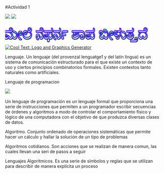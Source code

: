 #Actividad 1

![](http://www.bettshow.com/library_5/1738756_assocImage_2.png?rndUUID=935D8560-F6D9-649D-B65F22B5D35C8F97)
![](http://media.comicbook.com/2017/07/urgot-1008777.jpg)

<a href="https://cooltext.com"><img src="cooltext335134913593272.png" width="477" height="65" alt="T E M P L E T E" /></a>
<a href="http://cooltext.com" target="_top"><img src="https://cooltext.com/images/ct_pixel.gif" width="80" height="15" alt="Cool Text: Logo and Graphics Generator" border="0" /></a>

Lenguaje.
Un lenguaje (del provenzal lenguatge1​ y del latín lingua) es un sistema de comunicación estructurado para el que existe un contexto de uso y ciertos principios combinatorios formales. Existen contextos tanto naturales como artificiales.

Lenguaje de programacion

![](https://upload.wikimedia.org/wikipedia/commons/thumb/d/d0/Classes_and_Methods.png/300px-Classes_and_Methods.png)

Un lenguaje de programación es un lenguaje formal que proporciona una serie de instrucciones que permiten a un programador escribir secuencias de órdenes y algoritmos a modo de controlar el comportamiento físico y lógico de una computadora con el objetivo de que produzca diversas clases de datos.

Algoritmo.
Conjunto ordenado de operaciones sistemáticas que permite hacer un cálculo y hallar la solución de un tipo de problemas

Algoritmos cotidianos.
Son acciones que se realizan de manera comun, las cuales llevan una seri de pasos a seguir

Lenguajes Algoritmicos.
Es una serie de símbolos y reglas que se utilizan para describir de manera explícita un proceso
